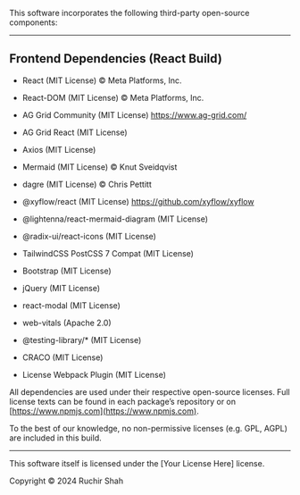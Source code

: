 This software incorporates the following third-party open-source components:

------------------------------------------------------------
Frontend Dependencies (React Build)
------------------------------------------------------------

- React (MIT License)
  © Meta Platforms, Inc.

- React-DOM (MIT License)
  © Meta Platforms, Inc.

- AG Grid Community (MIT License)
  https://www.ag-grid.com/

- AG Grid React (MIT License)

- Axios (MIT License)

- Mermaid (MIT License)
  © Knut Sveidqvist

- dagre (MIT License)
  © Chris Pettitt

- @xyflow/react (MIT License)
  https://github.com/xyflow/xyflow

- @lightenna/react-mermaid-diagram (MIT License)

- @radix-ui/react-icons (MIT License)

- TailwindCSS PostCSS 7 Compat (MIT License)

- Bootstrap (MIT License)

- jQuery (MIT License)

- react-modal (MIT License)

- web-vitals (Apache 2.0)

- @testing-library/* (MIT License)

- CRACO (MIT License)

- License Webpack Plugin (MIT License)

All dependencies are used under their respective open-source licenses. Full license texts can be found in each package’s repository or on [https://www.npmjs.com](https://www.npmjs.com).

To the best of our knowledge, no non-permissive licenses (e.g. GPL, AGPL) are included in this build.

------------------------------------------------------------

This software itself is licensed under the [Your License Here] license.

Copyright © 2024 Ruchir Shah
